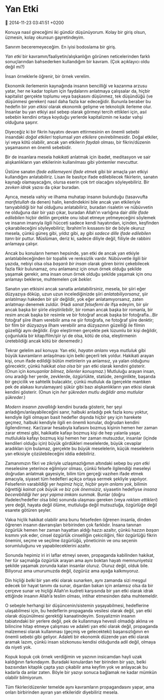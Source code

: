 Yan Etki
========

:date: 2014-11-23 03:41:51 +0200

Konuya nasıl gireceğimi iki gündür düşünüyorum. Kolay bir giriş olsun,
üzmesin, kolay okunsun gayretindeyim.

Sanırım beceremeyeceğim. En iyisi bodoslama bir giriş.

*Yan etki* bir kavramın/faaliyetin/alışkanlığın görünen neticelerinden
farklı sonuçlarından bahsederken kullandığım bir kavram. (Çok açıklayıcı
oldu değil mi?)

İnsan örneklerle öğrenir, bir örnek verelim.

Ekonomik ilerlemenin kaynağında insanın bencilliği ve kazanma arzusu
yatar, her ne kadar toplum için faydalarını anlatmaya çalışsalar da,
hiçbir kapitalist gerçekte toplumu veya başkasını düşünmez, tek
düşündüğü (ve düşünmesi gereken) nasıl daha fazla kar edeceğidir.
Bununla beraber bu hedefin bir *yan etkisi* olarak ekonomik gelişme ve
teknolojik ilerleme olur. İnsanlar bu yan etkiyi asıl sebep olarak
görmeyi tercih ettikleri için, asıl sebebin kendini ortaya koyduğu
yerlerde kapitalizmin ne kadar vahşi olduğuna şaşırır.

Diyeceğiz ki bir fikrin hayatını devam ettirmesinin en önemli sebebi
insandaki *doğal etkileri* toplumsal *yan etkilere* çevirebilmesidir.
Doğal etkiler, iyi veya kötü olabilir, ancak yan etkilerin *faydalı*
olması, bir fikrin/düzenin yaşamasının en önemli sebebidir.

Bir de insanlara mesela *hakikati* anlatmak için ibadet, meditasyon ve
sair alışkanlıkların yan etkilerinin kullanılması gibi yöntemler
mevcuttur.

Üstüne sanatın *ifade edilemeyeni ifade etmek* gibi bir amaçla yan
etkiyi kullandığını anlatabiliriz. Lisan ile basitçe ifade edilebilecek
fikirlerin, sanatın kaynağı olamayacağını, olursa eserin çok *tırt*
olacağını söyleyebiliriz. Bir *zevken idrak* yazısı da çıkar buradan.

Ayrıca, mesela vahiy ve ilhama muhatap insanın bulunduğu (tasavvufta
*marifetullah* da denen) halin, kendindekini bile ancak yan etkileriyle
tanıyabildiği bir hal olduğunu anlatabiliriz, buradan risaletin ve
nübüvvetin ne olduğuna dair bir yazı çıkar, buradan Allah’ın varlığına
dair *dille ifade edilebilen* hiçbir delilin gerçekte onu isbat etmeye
yetmeyeceğini söylemek ve insanın imanıyla ilgili hücceti sadece kendi
hayatından, içinden, keşfinden çıkarabileceğini söyleyebiliriz;
İbrahim’in kıssasını bir de böyle okuruz mesela, çünkü güneş gibi,
yıldız gibi, ay gibi *sadece dille ifade edilebilen tanrı* bir puttur.
Müslüman, deriz ki, sadece diliyle değil, fiiliyle de rabbini anlamaya
çalışır.

Ancak bu konuların hemen hepsinde, yan etki de ancak yan etkiyle
anlatılabileceğinden bir topallık ve renksizlik vardır. Nübüvvetle
ilgili bir yazıda, nebiyi olsa olsa *başarılı bir insan* olarak gören
birini çekebilecek fazla fikir bulunamaz, onu anlamanız için onun örnek
olduğu şekilde yaşamak gerekir, ama insan onun örnek olduğu şekilde
yaşamak için onu anlamayı beklerse, muhtemelen *çok bekler.*

Sanatın yan etkisini ancak sanatla anlatabilirsiniz, mesela, bir şiiri
eğer düzyazıya döküp, uzun uzun incelediğinizde şiiri
*anlatabiliyorsanız*, şiir anlatılmayı hakeden bir şiir değildir, yok
eğer anlatamıyorsanız, zaten anlatmayı denemek zuldür. (Hadi *sanat
felsefemi de* ifşa edeyim, bir şiir ancak başka bir şiirle
*eleştirilebilir*, bir roman ancak başka bir romanla, bir resim ancak
başka bir resimle ve bir fotoğraf ancak başka bir fotoğrafla…Bir
fotoğraf şiire ilham verebilir ama ne şiir fotoğrafa, ne fotoğraf şiire
denktir; bir film bir düzyazıya ilham verebilir ama düzyazının güzelliği
ile filmin güzelliği aynı değildir. *Ergo* eleştirmen gerçekte pek
lüzumlu bir kişi değildir, çoğunlukla bir kitap/film/şiir iyi de olsa,
kötü de olsa, eleştirmenin üretebildiği ancak kötü bir denemedir.)

Tekrar gelelim asıl konuya: Yan etki, *hayatın anlamı* veya *mutluluk*
gibi büyük kavramların anlaşılması için belki geçerli tek yoldur.
Hakikati arayan kişi, onun ifade edildiği bütün metinlerin ya anlamsız,
ya yalan olduğunu görecektir, çünkü hakikat *olsa olsa* bir yan etki
olarak kendini gösterir. (Onun için *konuşanlar bilmez, bilenler
konuşmaz.*) Mutluluğu arayan insan, onu aradığı her yerde, zevklerde,
özgürlükte, statüde, zenginlikte, başarıda bir geçicilik ve sahtelik
bulacaktır, çünkü mutluluk da (gerçekte mantıken pek de alakası
kurulamayan) şükür gibi bazı alışkanlıkların yan etkisi olarak kendini
gösterir. (Onun için *her şükreden mutlu değildir ama mutlular
şükreder.*)

*Modern insanın zavallılığı* kendini burada gösterir, her şeyi
anladığını/anlayabileceğini sanır, halbuki anladığı pek fazla konu
yoktur, kendiyle ilgili olmayan basit hedefler dışında hiçbir şey için
harekete geçmez, halbuki kendiyle ilgili en önemli konular, doğrudan
kendini ilgilendirmez. Kar/zarar hesabıyla kafasını bozmuş kişinin hemen
her zaman zarar etmesi gibi, hakikatle kafayı bozmuş kişi de hep yalanla
yaşar, mutlulukla kafayı bozmuş kişi hemen her zaman mutsuzdur, insanlar
(içinde kendileri olduğu için) büyük gördükleri meselelerde, büyük
cevaplar aradıkları için bulamaz, gerçekte bu *büyük* meselelerin, küçük
meselelerin yan etkisiyle çözülebileceğini iddia edebiliriz.

Zamanımızın fikri ve zikriyle uzlaşmazlığımın altındaki sebep bu *yan
etki* meselesine yeterince eğilmiyor olması, çünkü felsefe ilgilendiği
meseleyi doğrudan anlatmak gayesiyle, bilim tüm gerçeği vazıhen ifade
etmek amacıyla, siyaset tüm hedefleri açıkça ortaya sermek şekliyle
yapılıyor. Felsefenin varabildiği yer *hepimiz hiçiz, hiçbir şeyin
anlamı yok*, bilimin öğrettiği *kainat çok büyük ve biz çok önemsiziz*,
siyasetin hedefiyse *insana becerebildiği her şeyi yapma imkanı sunmak.*
Bunlar (doğru ifadeler/hedefler olsa bile) sonunda ulaşması gereken
(veya *reklam ettikleri*) yere değil, hayata değil ölüme, mutluluğa
değil mutsuzluğa, özgürlüğe değil esarete götüren şeyler.

Vakıa hiçlik hakikat olabilir ama bunu felsefeden öğrenen insanla,
dinden öğrenen insanın davranışları birbirinden çok farklıdır. İnsana
tanınan özgürlük hemen her zaman hayattan aldığı hazzı azaltır, çünkü
hazzın *başarı* kısmını yok eder, cinsel özgürlük cinselliğin
çekiciliğini, fikir özgürlüğü fikrin önemini, seçme ve seçilme
özgürlüğü, yöneticinin ve onu seçenin sorumluluğunu ve yapabileceklerini
azaltır.

Sonunda hepimiz iri iri laflar etmeyi seven, propaganda kabilinden
hakikat, her tür saçmalığa özgürlük arayan ama aynı boktan hayatı
memnuniyetsiz şekilde yaşamak zorunda kalan insanlar oluruz. Oluruz
değil, olduk bile. Biliyoruz ama umurumuzda değil, özgürüz ama ayağa
kalkmıyoruz.

Din hiçliği *belki* bir yan etki olarak sunarken, aynı zamanda sizi
meşgul edecek bir hayat tanımı da sunar, dışardan bakan için anlamsız
olsa da bir çerçeve sunar ve hiçliği Allah’ın kudreti karşısında bir yan
etki olarak idrak ettiğinde insanın Allah’a teslim olması, intihar
etmesinden daha muhtemeldir.

O sebeple herhangi bir düşüncenin/sistemin yaşayabilmesi, hedeflerine
ulaşabilmesi için, bu hedeflerin propaganda vesilesi olarak değil, yan
etki olarak düşünülmesi gerektiği kanaatindeyim. Sosyalizmin insanın
tabiatındaki bir yerlere değil, pek de kullanmaya hevesli olmadığı
aklına ve bilincine hitap etmeye çalışması ve adaleti yan etki olarak
değil, propaganda malzemesi olarak kullanması (geçmiş ve gelecekteki)
başarısızlığının en önemli sebebi gibi geliyor. Adaleti bir ekonomik
düzende yan etki olarak aramak lazım, çünkü insan sözkonusu kendisi
olduğunda adil değil, olmaya da niyeti yok.

Kopuk kopuk çok örnek verdiğimin ve yazının insicamdan hayli uzak
kaldığının farkındayım. Buradaki konulardan her birinden bir yazı, belki
bazısından kitaplık çapta yazı çıkabilir ama keyfim yok ve anlayacak bu
kadarla da anlar zaten. Böyle bir yazıyı sonuca bağlamak ne kadar mümkün
olabilir bilmiyorum.

Tüm fikirler/düzenler temelde aynı kavramların propagandasını yapar, ama
onları birbirinden ayıran yan etkileridir diyebiliriz mesela.
